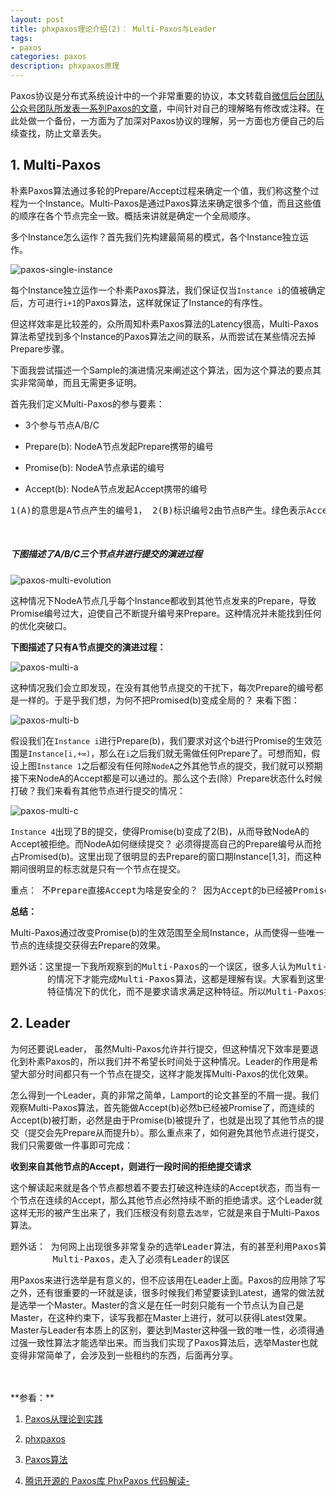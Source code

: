 ```yaml
---
layout: post
title: phxpaxos理论介绍(2)： Multi-Paxos与Leader
tags:
- paxos
categories: paxos
description: phxpaxos原理
---
```



Paxos协议是分布式系统设计中的一个非常重要的协议，本文转载自[微信后台团队公众号团队所发表一系列Paxos的文章](https://mp.weixin.qq.com/s/WEi2kojApSP8PBupdP_8yw)，中间针对自己的理解略有修改或注释。在此处做一个备份，一方面为了加深对Paxos协议的理解，另一方面也方便自己的后续查找，防止文章丢失。


<!-- more -->

## 1. Multi-Paxos
朴素Paxos算法通过多轮的Prepare/Accept过程来确定一个值，我们称这整个过程为一个Instance。Multi-Paxos是通过Paxos算法来确定很多个值，而且这些值的顺序在各个节点完全一致。概括来讲就是确定一个全局顺序。

多个Instance怎么运作？首先我们先构建最简易的模式，各个Instance独立运作。

![paxos-single-instance](https://ivanzz1001.github.io/records/assets/img/paxos/paxos_single_instance.png)

每个Instance独立运作一个朴素Paxos算法，我们保证仅当```Instance i```的值被确定后，方可进行```i+1```的Paxos算法，这样就保证了Instance的有序性。

但这样效率是比较差的，众所周知朴素Paxos算法的Latency很高，Multi-Paxos算法希望找到多个Instance的Paxos算法之间的联系，从而尝试在某些情况去掉Prepare步骤。

下面我尝试描述一个Sample的演进情况来阐述这个算法，因为这个算法的要点其实非常简单，而且无需更多证明。

首先我们定义Multi-Paxos的参与要素：

* 3个参与节点A/B/C

* Prepare(b): NodeA节点发起Prepare携带的编号

* Promise(b): NodeA节点承诺的编号

* Accept(b): NodeA节点发起Accept携带的编号

<pre>
1(A)的意思是A节点产生的编号1， 2(B)标识编号2由节点B产生。绿色表示Accept通过，红色表示拒绝。
</pre>

<br />

##### 下图描述了A/B/C三个节点并进行提交的演进过程

![paxos-multi-evolution](https://ivanzz1001.github.io/records/assets/img/paxos/paxos_multi_evolution.jpg)

这种情况下NodeA节点几乎每个Instance都收到其他节点发来的Prepare，导致Promise编号过大，迫使自己不断提升编号来Prepare。这种情况并未能找到任何的优化突破口。

**下图描述了只有A节点提交的演进过程：**

![paxos-multi-a](https://ivanzz1001.github.io/records/assets/img/paxos/paxos_multi_a.jpg)

这种情况我们会立即发现，在没有其他节点提交的干扰下，每次Prepare的编号都是一样的。于是乎我们想，为何不把Promised(b)变成全局的？ 来看下图：

![paxos-multi-b](https://ivanzz1001.github.io/records/assets/img/paxos/paxos_multi_b.png)

假设我们在```Instance i```进行Prepare(b)，我们要求对这个b进行Promise的生效范围是```Instance[i,+∞)```，那么在```i```之后我们就无需做任何Prepare了。可想而知，假设上图```Instance 1```之后都没有任何除```NodeA```之外其他节点的提交，我们就可以预期接下来NodeA的Accept都是可以通过的。那么这个去(除）Prepare状态什么时候打破？我们来看有其他节点进行提交的情况：

![paxos-multi-c](https://ivanzz1001.github.io/records/assets/img/paxos/paxos_multi_c.jpg)

```Instance 4```出现了B的提交，使得Promise(b)变成了2(B)，从而导致NodeA的Accept被拒绝。而NodeA如何继续提交？ 必须得提高自己的Prepare编号从而抢占Promised(b)。这里出现了很明显的去Prepare的窗口期Instance[1,3]，而这种期间很明显的标志就是只有一个节点在提交。

<pre>
重点： 不Prepare直接Accept为啥是安全的？ 因为Accept的b已经被Promise过。
</pre>


**总结：**

Multi-Paxos通过改变Promise(b)的生效范围至全局Instance，从而使得一些唯一节点的连续提交获得去Prepare的效果。
<pre>
题外话：这里提一下我所观察到的Multi-Paxos的一个误区，很多人认为Multi-Paxos是由leader驱动去掉Prepare的，更有说在有Leader
       的情况下才能完成Multi-Paxos算法，这都是理解有误。大家看到这里也应该明白这里的因果关系，Multi-Paxos是适用某种请求
       特征情况下的优化，而不是要求请求满足这种特征。所以Multi-Paxos接受并行提交。
</pre>

## 2. Leader
为何还要说Leader， 虽然Multi-Paxos允许并行提交，但这种情况下效率是要退化到朴素Paxos的，所以我们并不希望长时间处于这种情况。Leader的作用是希望大部分时间都只有一个节点在提交，这样才能发挥Multi-Paxos的优化效果。

怎么得到一个Leader，真的非常之简单，Lamport的论文甚至的不屑一提。我们观察Multi-Paxos算法，首先能做Accept(b)必然b已经被Promise了，而连续的Accept(b)被打断，必然是由于Promise(b)被提升了，也就是出现了其他节点的提交（提交会先Prepare从而提升b）。那么重点来了，如何避免其他节点进行提交，我们只需要做一件事即可完成：

**收到来自其他节点的Accept，则进行一段时间的拒绝提交请求**

这个解读起来就是各个节点都想着不要去打破这种连续的Accept状态，而当有一个节点在连续的Accept，那么其他节点必然持续不断的拒绝请求。这个Leader就这样无形的被产生出来了，我们压根没有刻意去```选举```，它就是来自于Multi-Paxos算法。
<pre>
题外话： 为何网上出现很多非常复杂的选举Leader算法，有的甚至利用Paxos算法去选举Leader，我觉得他们很有可能是没有完全理解
        Multi-Paxos，走入了必须有Leader的误区
</pre>
用Paxos来进行选举是有意义的，但不应该用在Leader上面。Paxos的应用除了写之外，还有很重要的一环就是读，很多时候我们希望要读到Latest，通常的做法就是选举一个Master。Master的含义是在任一时刻只能有一个节点认为自己是Master，在这种约束下，读写我都在Master上进行，就可以获得Latest效果。Master与Leader有本质上的区别，要达到Master这种强一致的唯一性，必须得通过强一致性算法才能选举出来。而当我们实现了Paxos算法后，选举Master也就变得非常简单了，会涉及到一些租约的东西，后面再分享。


<br />
<br />
**参看：**

1. [Paxos从理论到实践](https://mp.weixin.qq.com/s/WEi2kojApSP8PBupdP_8yw)

2. [phxpaxos](https://github.com/Tencent/phxpaxos/blob/master/README.zh_CN.md)

3. [Paxos算法](https://zh.wikipedia.org/zh-cn/Paxos%E7%AE%97%E6%B3%95)

4. [腾讯开源的 Paxos库 PhxPaxos 代码解读-](https://www.cnblogs.com/lijingshanxi/p/10250878.html)

<br />
<br />
<br />


